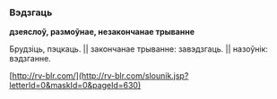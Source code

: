 ### Вэдзгаць
**дзеяслоў, размоўнае, незакончанае трыванне**

Брудзіць, пэцкаць. || закончанае трыванне: завэдзгаць. || назоўнік: вэдзганне.

<a rel="author">[http://rv-blr.com/](http://rv-blr.com/slounik.jsp?letterId=0&maskId=0&pageId=630)</a>
